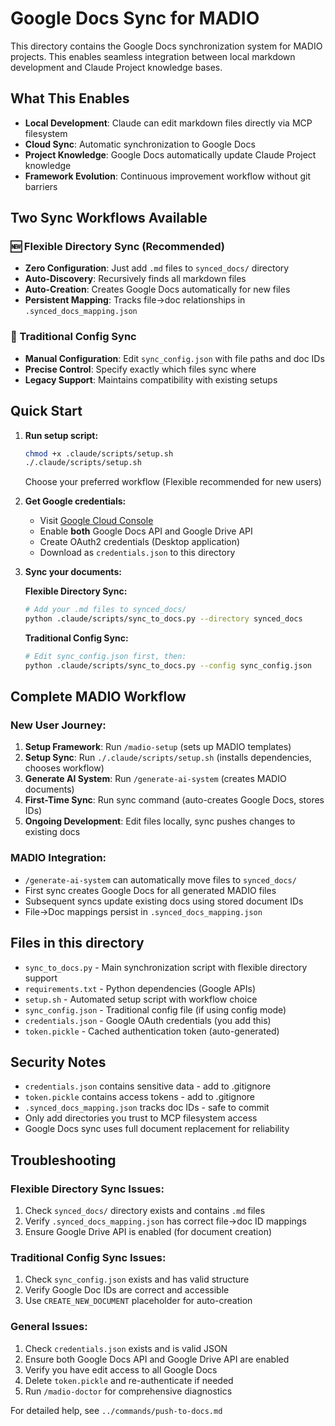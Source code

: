 # Google Docs Sync for MADIO

This directory contains the Google Docs synchronization system for MADIO projects. This enables seamless integration between local markdown development and Claude Project knowledge bases.

## What This Enables

- **Local Development**: Claude can edit markdown files directly via MCP filesystem
- **Cloud Sync**: Automatic synchronization to Google Docs
- **Project Knowledge**: Google Docs automatically update Claude Project knowledge
- **Framework Evolution**: Continuous improvement workflow without git barriers

## Two Sync Workflows Available

### 🆕 Flexible Directory Sync (Recommended)
- **Zero Configuration**: Just add `.md` files to `synced_docs/` directory
- **Auto-Discovery**: Recursively finds all markdown files
- **Auto-Creation**: Creates Google Docs automatically for new files
- **Persistent Mapping**: Tracks file→doc relationships in `.synced_docs_mapping.json`

### 📝 Traditional Config Sync
- **Manual Configuration**: Edit `sync_config.json` with file paths and doc IDs
- **Precise Control**: Specify exactly which files sync where
- **Legacy Support**: Maintains compatibility with existing setups

## Quick Start

1. **Run setup script:**
   ```bash
   chmod +x .claude/scripts/setup.sh
   ./.claude/scripts/setup.sh
   ```
   Choose your preferred workflow (Flexible recommended for new users)

2. **Get Google credentials:**
   - Visit [Google Cloud Console](https://console.cloud.google.com/)
   - Enable **both** Google Docs API and Google Drive API
   - Create OAuth2 credentials (Desktop application)
   - Download as `credentials.json` to this directory

3. **Sync your documents:**
   
   **Flexible Directory Sync:**
   ```bash
   # Add your .md files to synced_docs/
   python .claude/scripts/sync_to_docs.py --directory synced_docs
   ```
   
   **Traditional Config Sync:**
   ```bash
   # Edit sync_config.json first, then:
   python .claude/scripts/sync_to_docs.py --config sync_config.json
   ```

## Complete MADIO Workflow

### New User Journey:
1. **Setup Framework**: Run `/madio-setup` (sets up MADIO templates)
2. **Setup Sync**: Run `./.claude/scripts/setup.sh` (installs dependencies, chooses workflow)
3. **Generate AI System**: Run `/generate-ai-system` (creates MADIO documents)
4. **First-Time Sync**: Run sync command (auto-creates Google Docs, stores IDs)
5. **Ongoing Development**: Edit files locally, sync pushes changes to existing docs

### MADIO Integration:
- `/generate-ai-system` can automatically move files to `synced_docs/`
- First sync creates Google Docs for all generated MADIO files
- Subsequent syncs update existing docs using stored document IDs
- File→Doc mappings persist in `.synced_docs_mapping.json`

## Files in this directory

- `sync_to_docs.py` - Main synchronization script with flexible directory support
- `requirements.txt` - Python dependencies (Google APIs)
- `setup.sh` - Automated setup script with workflow choice
- `sync_config.json` - Traditional config file (if using config mode)
- `credentials.json` - Google OAuth credentials (you add this)
- `token.pickle` - Cached authentication token (auto-generated)

## Security Notes

- `credentials.json` contains sensitive data - add to .gitignore
- `token.pickle` contains access tokens - add to .gitignore
- `.synced_docs_mapping.json` tracks doc IDs - safe to commit
- Only add directories you trust to MCP filesystem access
- Google Docs sync uses full document replacement for reliability

## Troubleshooting

### Flexible Directory Sync Issues:
1. Check `synced_docs/` directory exists and contains `.md` files
2. Verify `.synced_docs_mapping.json` has correct file→doc ID mappings
3. Ensure Google Drive API is enabled (for document creation)

### Traditional Config Sync Issues:
1. Check `sync_config.json` exists and has valid structure
2. Verify Google Doc IDs are correct and accessible
3. Use `CREATE_NEW_DOCUMENT` placeholder for auto-creation

### General Issues:
1. Check `credentials.json` exists and is valid JSON
2. Ensure both Google Docs API and Google Drive API are enabled
3. Verify you have edit access to all Google Docs
4. Delete `token.pickle` and re-authenticate if needed
5. Run `/madio-doctor` for comprehensive diagnostics

For detailed help, see `../commands/push-to-docs.md`

